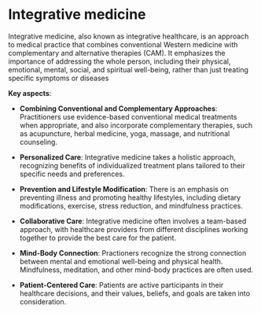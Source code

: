 # Integrative medicine

Integrative medicine, also known as integrative healthcare, is an approach to medical practice that combines conventional Western medicine with complementary and alternative therapies (CAM). It emphasizes the importance of addressing the whole person, including their physical, emotional, mental, social, and spiritual well-being, rather than just treating specific symptoms or diseases

**Key aspects**:

* **Combining Conventional and Complementary Approaches**: Practitioners use evidence-based conventional medical treatments when appropriate, and also incorporate complementary therapies, such as acupuncture, herbal medicine, yoga, massage, and nutritional counseling.

* **Personalized Care**: Integrative medicine takes a holistic approach, recognizing benefits of individualized treatment plans tailored to their specific needs and preferences.

* **Prevention and Lifestyle Modification**: There is an emphasis on preventing illness and promoting healthy lifestyles, including dietary modifications, exercise, stress reduction, and mindfulness practices.

* **Collaborative Care**: Integrative medicine often involves a team-based approach, with healthcare providers from different disciplines working together to provide the best care for the patient.

* **Mind-Body Connection**: Practioners recognize the strong connection between mental and emotional well-being and physical health. Mindfulness, meditation, and other mind-body practices are often used.

* **Patient-Centered Care**: Patients are active participants in their healthcare decisions, and their values, beliefs, and goals are taken into consideration.
